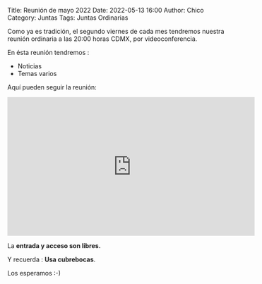Title: Reunión de mayo 2022
Date: 2022-05-13 16:00
Author: Chico
Category: Juntas
Tags: Juntas Ordinarias

Como ya es tradición, el segundo viernes de cada mes tendremos nuestra reunión ordinaria a las 20:00 horas CDMX, por videoconferencia.

En ésta reunión tendremos :

- Noticias
- Temas varios

Aquí pueden seguir la reunión:

<iframe width="560" height="315" src="https://www.youtube.com/embed/J4RAlAtmirI" title="YouTube video player" frameborder="0" allow="accelerometer; autoplay; clipboard-write; encrypted-media; gyroscope; picture-in-picture" allowfullscreen></iframe>

La __entrada y acceso son libres.__

Y recuerda :  __Usa cubrebocas__.

Los esperamos :-)
